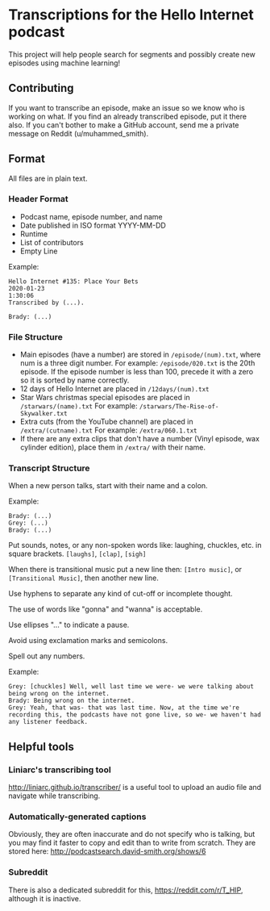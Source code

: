 # Transcriptions for the Hello Internet podcast

This project will help people search for segments and possibly create new episodes using machine learning!

## Contributing
If you want to transcribe an episode, make an issue so we know who is working on what. If you find an already transcribed episode, put it there also. If you can't bother to make a GitHub account, send me a private message on Reddit (u/muhammed_smith).

## Format
All files are in plain text.
### Header Format
- Podcast name, episode number, and name
- Date published in ISO format YYYY-MM-DD
- Runtime
- List of contributors
- Empty Line

Example:
```
Hello Internet #135: Place Your Bets
2020-01-23
1:30:06
Transcribed by (...).

Brady: (...)
```

### File Structure
- Main episodes (have a number) are stored in `/episode/(num).txt`, where num is a three digit number. For example: `/episode/020.txt` is the 20th episode. If the episode number is less than 100, precede it with a zero so it is sorted by name correctly.
- 12 days of Hello Internet are placed in `/12days/(num).txt`
- Star Wars christmas special episodes are placed in `/starwars/(name).txt` For example: `/starwars/The-Rise-of-Skywalker.txt`
- Extra cuts (from the YouTube channel) are placed in `/extra/(cutname).txt` For example: `/extra/060.1.txt`
- If there are any extra clips that don't have a number (Vinyl episode, wax cylinder edition), place them in `/extra/` with their name.

### Transcript Structure
When a new person talks, start with their name and a colon.

Example:
```
Brady: (...)
Grey: (...)
Brady: (...)
```
Put sounds, notes, or any non-spoken words like: laughing, chuckles, etc. in square brackets. `[laughs]`, `[clap]`, `[sigh]`

When there is transitional music put a new line then: `[Intro music]`, or `[Transitional Music]`, then another new line.

Use hyphens to separate any kind of cut-off or incomplete thought.

The use of words like "gonna" and "wanna" is acceptable.

Use ellipses "..." to indicate a pause.

Avoid using exclamation marks and semicolons.

Spell out any numbers.



Example:
```
Grey: [chuckles] Well, well last time we were- we were talking about being wrong on the internet.
Brady: Being wrong on the internet.
Grey: Yeah, that was- that was last time. Now, at the time we're recording this, the podcasts have not gone live, so we- we haven't had any listener feedback.
```



## Helpful tools
### Liniarc's transcribing tool
http://liniarc.github.io/transcriber/ is a useful tool to upload an audio file and navigate while transcribing.

### Automatically-generated captions
Obviously, they are often inaccurate and do not specify who is talking, but you may find it faster to copy and edit than to write from scratch.
They are stored here: http://podcastsearch.david-smith.org/shows/6

### Subreddit
There is also a dedicated subreddit for this, https://reddit.com/r/T_HIP, although it is inactive.
